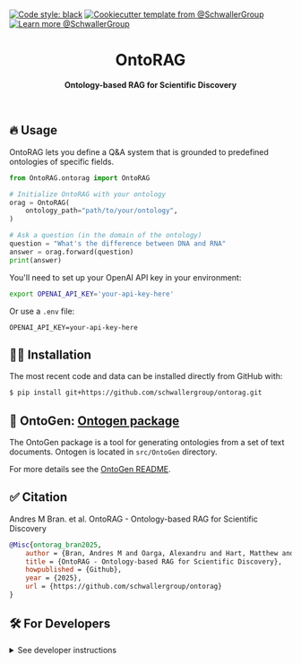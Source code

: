 

<br>
<!--
[![tests](https://github.com/schwallergroup/ontorag/actions/workflows/tests.yml/badge.svg)](https://github.com/schwallergroup/ontorag)
[![DOI:10.1101/2020.07.15.204701](https://zenodo.org/badge/DOI/10.48550/arXiv.2304.05376.svg)](https://doi.org/10.48550/arXiv.2304.05376)
[![PyPI](https://img.shields.io/pypi/v/ontorag)](https://img.shields.io/pypi/v/ontorag)
[![PyPI - Python Version](https://img.shields.io/pypi/pyversions/ontorag)](https://img.shields.io/pypi/pyversions/ontorag)
[![Documentation Status](https://readthedocs.org/projects/OntoRAG/badge/?version=latest)](https://OntoRAG.readthedocs.io/en/latest/?badge=latest)
-->

[![Code style: black](https://img.shields.io/badge/code%20style-black-000000.svg)](https://github.com/psf/black)
[![Cookiecutter template from @SchwallerGroup](https://img.shields.io/badge/Cookiecutter-schwallergroup-blue)](https://github.com/schwallergroup/liac-repo)
[![Learn more @SchwallerGroup](https://img.shields.io/badge/Learn%20%0Amore-schwallergroup-blue)](https://schwallergroup.github.io)


<h1 align="center">
  OntoRAG
</h1>

<p align="center">
  <b>Ontology-based RAG for Scientific Discovery</b>
</p>

<br>


## 🔥 Usage

OntoRAG lets you define a Q&A system that is grounded to predefined ontologies of specific fields.

```python
from OntoRAG.ontorag import OntoRAG

# Initialize OntoRAG with your ontology
orag = OntoRAG(
    ontology_path="path/to/your/ontology",
)

# Ask a question (in the domain of the ontology)
question = "What's the difference between DNA and RNA"
answer = orag.forward(question)
print(answer)
```

You'll need to set up your OpenAI API key in your environment:
```bash
export OPENAI_API_KEY='your-api-key-here'
```

Or use a `.env` file:
```
OPENAI_API_KEY=your-api-key-here
```

## 👩‍💻 Installation

<!-- Uncomment this section after your first ``tox -e finish``
The most recent release can be installed from
[PyPI](https://pypi.org/project/OntoRAG/) with:

```shell
$ pip install OntoRAG
```
-->

The most recent code and data can be installed directly from GitHub with:

```bash
$ pip install git+https://github.com/schwallergroup/ontorag.git
```

## 📂 OntoGen: [Ontogen package](src/OntoGen/)

The OntoGen package is a tool for generating ontologies from a set of text documents. Ontogen is located in ```src/OntoGen``` directory. 

For more details see the [OntoGen README](src/OntoGen/README.md).

## ✅ Citation

Andres M Bran. et al. OntoRAG - Ontology-based RAG for Scientific Discovery
```bibtex
@Misc{ontorag_bran2025,
    author = {Bran, Andres M and Oarga, Alexandru and Hart, Matthew and Lederbauer, Magdalena and Schwaller, Philippe},
    title = {OntoRAG - Ontology-based RAG for Scientific Discovery},
    howpublished = {Github},
    year = {2025},
    url = {https://github.com/schwallergroup/ontorag}
}
```

## 🛠️ For Developers


<details>
  <summary>See developer instructions</summary>



### 👐 Contributing

Contributions, whether filing an issue, making a pull request, or forking, are appreciated. See
[CONTRIBUTING.md](https://github.com/schwallergroup/ontorag/blob/master/.github/CONTRIBUTING.md) for more information on getting involved.


### Development Installation

To install in development mode, use the following:

```bash
$ git clone git+https://github.com/schwallergroup/ontorag.git
$ cd ontorag
$ pip install -e .
```

### 🥼 Testing

After cloning the repository and installing `tox` with `pip install tox`, the unit tests in the `tests/` folder can be
run reproducibly with:

```shell
$ tox
```

Additionally, these tests are automatically re-run with each commit in a [GitHub Action](https://github.com/schwallergroup/ontorag/actions?query=workflow%3ATests).

### 📖 Building the Documentation

The documentation can be built locally using the following:

```shell
$ git clone git+https://github.com/schwallergroup/ontorag.git
$ cd ontorag
$ tox -e docs
$ open docs/build/html/index.html
```

The documentation automatically installs the package as well as the `docs`
extra specified in the [`setup.cfg`](setup.cfg). `sphinx` plugins
like `texext` can be added there. Additionally, they need to be added to the
`extensions` list in [`docs/source/conf.py`](docs/source/conf.py).

### 📦 Making a Release

After installing the package in development mode and installing
`tox` with `pip install tox`, the commands for making a new release are contained within the `finish` environment
in `tox.ini`. Run the following from the shell:

```shell
$ tox -e finish
```

This script does the following:

1. Uses [Bump2Version](https://github.com/c4urself/bump2version) to switch the version number in the `setup.cfg`,
   `src/OntoRAG/version.py`, and [`docs/source/conf.py`](docs/source/conf.py) to not have the `-dev` suffix
2. Packages the code in both a tar archive and a wheel using [`build`](https://github.com/pypa/build)
3. Uploads to PyPI using [`twine`](https://github.com/pypa/twine). Be sure to have a `.pypirc` file configured to avoid the need for manual input at this
   step
4. Push to GitHub. You'll need to make a release going with the commit where the version was bumped.
5. Bump the version to the next patch. If you made big changes and want to bump the version by minor, you can
   use `tox -e bumpversion -- minor` after.
</details>
